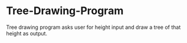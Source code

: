 # Tree-Drawing-Program
Tree drawing program asks user for height input and draw a tree of that height as output.

